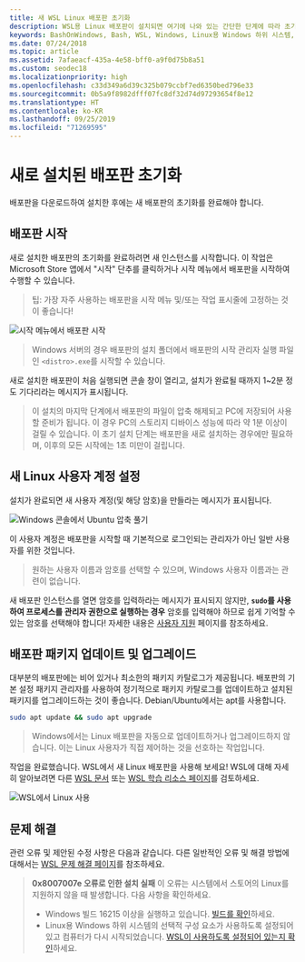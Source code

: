 ```yaml
---
title: 새 WSL Linux 배포판 초기화
description: WSL용 Linux 배포판이 설치되면 여기에 나와 있는 간단한 단계에 따라 초기화를 완료합니다.
keywords: BashOnWindows, Bash, WSL, Windows, Linux용 Windows 하위 시스템, Windows 하위 시스템, Ubuntu, Debian, Suse, Windows 10
ms.date: 07/24/2018
ms.topic: article
ms.assetid: 7afaeacf-435a-4e58-bff0-a9f0d75b8a51
ms.custom: seodec18
ms.localizationpriority: high
ms.openlocfilehash: c33d349a6d39c325b079ccbf7ed6350bed796e33
ms.sourcegitcommit: 0b5a9f8982dfff07fc8df32d74d97293654f8e12
ms.translationtype: HT
ms.contentlocale: ko-KR
ms.lasthandoff: 09/25/2019
ms.locfileid: "71269595"
---
```

# <a name="initializing-a-newly-installed-distro"></a>새로 설치된 배포판 초기화
배포판을 다운로드하여 설치한 후에는 새 배포판의 초기화를 완료해야 합니다.

## <a name="launch-a-distro"></a>배포판 시작
새로 설치한 배포판의 초기화를 완료하려면 새 인스턴스를 시작합니다. 이 작업은 Microsoft Store 앱에서 "시작" 단추를 클릭하거나 시작 메뉴에서 배포판을 시작하여 수행할 수 있습니다.

> 팁: 가장 자주 사용하는 배포판을 시작 메뉴 및/또는 작업 표시줄에 고정하는 것이 좋습니다!

![시작 메뉴에서 배포판 시작](media/start-menu.png)

> Windows 서버의 경우 배포판의 설치 폴더에서 배포판의 시작 관리자 실행 파일인 `<distro>.exe`를 시작할 수 있습니다.

새로 설치한 배포판이 처음 실행되면 콘솔 창이 열리고, 설치가 완료될 때까지 1~2분 정도 기다리라는 메시지가 표시됩니다.

> 이 설치의 마지막 단계에서 배포판의 파일이 압축 해제되고 PC에 저장되어 사용할 준비가 됩니다. 이 경우 PC의 스토리지 디바이스 성능에 따라 약 1분 이상이 걸릴 수 있습니다. 이 초기 설치 단계는 배포판을 새로 설치하는 경우에만 필요하며, 이후의 모든 시작에는 1초 미만이 걸립니다.

## <a name="setting-up-a-new-linux-user-account"></a>새 Linux 사용자 계정 설정

설치가 완료되면 새 사용자 계정(및 해당 암호)을 만들라는 메시지가 표시됩니다. 

![Windows 콘솔에서 Ubuntu 압축 풀기](media/UbuntuInstall.png)

이 사용자 계정은 배포판을 시작할 때 기본적으로 로그인되는 관리자가 아닌 일반 사용자를 위한 것입니다.

> 원하는 사용자 이름과 암호를 선택할 수 있으며, Windows 사용자 이름과는 관련이 없습니다. 

새 배포판 인스턴스를 열면 암호를 입력하라는 메시지가 표시되지 않지만, **`sudo`를 사용하여 프로세스를 관리자 권한으로 실행하는 경우** 암호를 입력해야 하므로 쉽게 기억할 수 있는 암호를 선택해야 합니다! 자세한 내용은 [사용자 지원](user-support.md) 페이지를 참조하세요.

## <a name="update--upgrade-your-distros-packages"></a>배포판 패키지 업데이트 및 업그레이드

대부분의 배포판에는 비어 있거나 최소한의 패키지 카탈로그가 제공됩니다. 배포판의 기본 설정 패키지 관리자를 사용하여 정기적으로 패키지 카탈로그를 업데이트하고 설치된 패키지를 업그레이드하는 것이 좋습니다. Debian/Ubuntu에서는 apt를 사용합니다.

```bash
sudo apt update && sudo apt upgrade
```

> Windows에서는 Linux 배포판을 자동으로 업데이트하거나 업그레이드하지 않습니다. 이는 Linux 사용자가 직접 제어하는 것을 선호하는 작업입니다.

작업을 완료했습니다. WSL에서 새 Linux 배포판을 사용해 보세요! WSL에 대해 자세히 알아보려면 다른 [WSL 문서](https://aka.ms/wsldocs) 또는 [WSL 학습 리소스 페이지](https://aka.ms/learnwsl)를 검토하세요.

![WSL에서 Linux 사용](media/linux-on-wsl.png)

## <a name="troubleshooting"></a>문제 해결

관련 오류 및 제안된 수정 사항은 다음과 같습니다. 다른 일반적인 오류 및 해결 방법에 대해서는 [WSL 문제 해결 페이지](troubleshooting.md)를 참조하세요.

> **0x8007007e 오류로 인한 설치 실패** 이 오류는 시스템에서 스토어의 Linux를 지원하지 않을 때 발생합니다.  다음 사항을 확인하세요.
> * Windows 빌드 16215 이상을 실행하고 있습니다. [빌드를 확인](troubleshooting.md#check-your-build-number)하세요.
> * Linux용 Windows 하위 시스템의 선택적 구성 요소가 사용하도록 설정되어 있고 컴퓨터가 다시 시작되었습니다.  [WSL이 사용하도록 설정되어 있는지 확인](troubleshooting.md#confirm-wsl-is-enabled)하세요.
